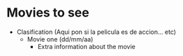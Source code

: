 # Movies to see
  - Clasification (Aqui pon si la pelicula es de accion... etc)
    - Movie one (dd/mm/aa)
      - Extra information about the movie
